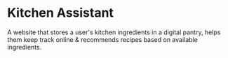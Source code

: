 # Kitchen Assistant

A website that stores a user's kitchen ingredients in a digital pantry, helps them keep track online & recommends recipes based on available ingredients.
